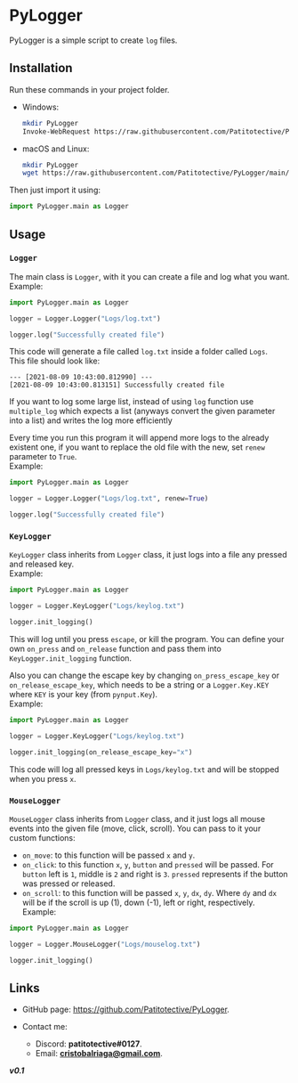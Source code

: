 # PyLogger
PyLogger is a simple script to create `log` files.

## Installation
Run these commands in your project folder.
-	Windows:
	```bash
	mkdir PyLogger
	Invoke-WebRequest https://raw.githubusercontent.com/Patitotective/PyLogger/main/main.py -OutFile PyLogger/main.py
	```
-	macOS and Linux:
	```bash
	mkdir PyLogger
	wget https://raw.githubusercontent.com/Patitotective/PyLogger/main/main.py -P PyLogger
	```

Then just import it using:
```py
import PyLogger.main as Logger
```

Usage
---
### `Logger`

The main class is `Logger`, with it you can create a file and log what you want.  
Example:
```py
import PyLogger.main as Logger

logger = Logger.Logger("Logs/log.txt")

logger.log("Successfully created file")
```
This code will generate a file called `log.txt` inside a folder called `Logs`.  
This file should look like:
```
--- [2021-08-09 10:43:00.812990] ---
[2021-08-09 10:43:00.813151] Successfully created file
``` 

If you want to log some large list, instead of using `log` function use `multiple_log` which expects a list (anyways convert the given parameter into a list) and writes the log more efficiently

Every time you run this program it will append more logs to the already existent one, if you want to replace the old file with the new, set `renew` parameter to `True`.  
Example:
```py
import PyLogger.main as Logger

logger = Logger.Logger("Logs/log.txt", renew=True)

logger.log("Successfully created file")
```

### `KeyLogger`

`KeyLogger` class inherits from `Logger` class, it just logs into a file any pressed and released key.  
Example: 
```py
import PyLogger.main as Logger

logger = Logger.KeyLogger("Logs/keylog.txt")

logger.init_logging()
```

This will log until you press `escape`, or kill the program.
You can define your own `on_press` and `on_release` function and pass them into `KeyLogger.init_logging` function.

Also you can change the escape key by changing `on_press_escape_key` or `on_release_escape_key`, which needs to be a string or a `Logger.Key.KEY` where `KEY` is your key (from `pynput.Key`).  
Example:
```py
import PyLogger.main as Logger

logger = Logger.KeyLogger("Logs/keylog.txt")

logger.init_logging(on_release_escape_key="x")
```
This code will log all pressed keys in `Logs/keylog.txt` and will be stopped when you press `x`.

### `MouseLogger`
`MouseLogger` class inherits from `Logger` class, and it just logs all mouse events into the given file (move, click, scroll).
You can pass to it your custom functions:
-	`on_move`: to this function will be passed `x` and `y`.
-	`on_click`: to this function `x`, `y`, `button` and `pressed` will be passed. For `button` left is `1`, middle is `2` and right is `3`. `pressed` represents if the button was pressed or released. 
-	`on_scroll`: to this function will be passed `x`, `y`, `dx`, `dy`. Where `dy` and `dx` will be if the scroll is up (1), down (-1), left or right, respectively.
Example:
```py
import PyLogger.main as Logger

logger = Logger.MouseLogger("Logs/mouselog.txt")

logger.init_logging()
```

## Links

- GitHub page: https://github.com/Patitotective/PyLogger.

- Contact me:
  - Discord: **patitotective#0127**.
  - Email: **cristobalriaga@gmail.com**.


***v0.1***



